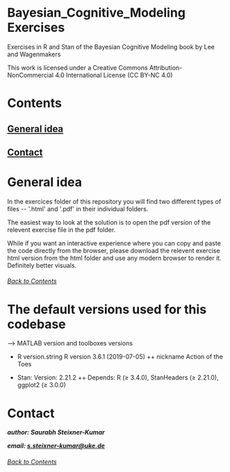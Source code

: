 # Bayesian_Cognitive_Modeling Exercises
Exercises in R and Stan of the Bayesian Cognitive Modeling book by Lee and Wagenmakers

This work is licensed under a Creative Commons Attribution-NonCommercial 4.0 International License (CC BY-NC 4.0)

# Contents
## [General idea](https://github.com/SteixnerKumar/Bayesian_Cognitive_Modeling/blob/master/README.md#general-idea-1)
## [Contact](https://github.com/SteixnerKumar/Bayesian_Cognitive_Modeling/blob/master/README.md#contact-1)

# General idea
In the exercices folder of this repository you will find two different types of files -- '.html' and '.pdf' in their individual folders.

The easiest way to look at the solution is to open the pdf version of the relevent exercise file in the pdf folder.

While if you want an interactive experience where you can copy and paste the code directly from the browser, please download the relevent exercise html version from the html folder and use any modern browser to render it. Definitely better visuals.

###### [Back to Contents](https://github.com/SteixnerKumar/Bayesian_Cognitive_Modeling/blob/master/README.md#Contents)

# The default versions used for this codebase
--> MATLAB version and toolboxes versions 

+ R version.string R version 3.6.1 (2019-07-05)
++ nickname       Action of the Toes

+ Stan: Version:	2.21.2
++ Depends:	R (≥ 3.4.0), StanHeaders (≥ 2.21.0), ggplot2 (≥ 3.0.0)

# Contact
***author: Saurabh Steixner-Kumar***

***email: s.steixner-kumar@uke.de*** 

###### [Back to Contents](https://github.com/SteixnerKumar/Bayesian_Cognitive_Modeling/blob/master/README.md#Contents)

